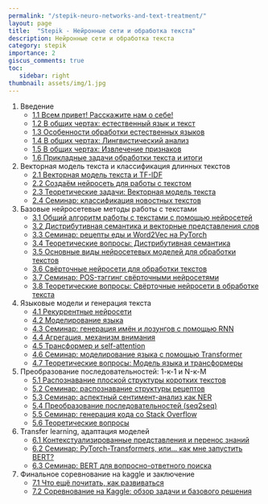 ```yaml
---
permalink: "/stepik-neuro-networks-and-text-treatment/"
layout: page
title:  "Stepik - Нейронные сети и обработка текста"
description: Нейронные сети и обработка текста
category: stepik
importance: 2
giscus_comments: true
toc:
   sidebar: right
thumbnail: assets/img/1.jpg
---
```


1. Введение 
   * [1.1 Всем привет! Расскажите нам о себе!](/stepik/courses/genetics-and-genomics-of-populations-step_1_2-basics-genetic-laws.html)
   * [1.2 В общих чертах: естественный язык и текст](/)
   * [1.3 Особенности обработки естественных языков](https://colab.research.google.com/drive/1jEAxhmzkxrGE9K4TSgL7-0D9JYP5pVeJ?usp=sharing)
   * [1.4 В общих чертах: Лингвистический анализ](https://colab.research.google.com/drive/1jEAxhmzkxrGE9K4TSgL7-0D9JYP5pVeJ?usp=sharing) 
   * [1.5 В общих чертах: Извлечение признаков](https://colab.research.google.com/drive/1jEAxhmzkxrGE9K4TSgL7-0D9JYP5pVeJ?usp=sharing)
   * [1.6 Прикладные задачи обработки текста и итоги](https://colab.research.google.com/drive/1jEAxhmzkxrGE9K4TSgL7-0D9JYP5pVeJ?usp=sharing)
2. Векторная модель текста и классификация длинных текстов
   * [2.1 Векторная модель текста и TF-IDF](/neuro-networks-and-text-treatment/module_4_3-workshop-generating-names-and-slogans-using-RNN/step_2)
   * [2.2 Создаём нейросеть для работы с текстом](/)
   * [2.3 Теоретические задачи: Векторная модель текста](https://colab.research.google.com/drive/1jEAxhmzkxrGE9K4TSgL7-0D9JYP5pVeJ?usp=sharing)
   * [2.4 Семинар: классификация новостных текстов](https://colab.research.google.com/drive/1jEAxhmzkxrGE9K4TSgL7-0D9JYP5pVeJ?usp=sharing)
3. Базовые нейросетевые методы работы с текстами
   * [3.1 Общий алгоритм работы с текстами с помощью нейросетей](/neuro-networks-and-text-treatment/module_4_3-workshop-generating-names-and-slogans-using-RNN/step_2)
   * [3.2 Дистрибутивная семантика и векторные представления слов](/)
   * [3.3 Семинар: рецепты еды и Word2Vec на PyTorch](https://colab.research.google.com/drive/1jEAxhmzkxrGE9K4TSgL7-0D9JYP5pVeJ?usp=sharing)
   * [3.4 Теоретические вопросы: Дистрибутивная семантика](https://colab.research.google.com/drive/1jEAxhmzkxrGE9K4TSgL7-0D9JYP5pVeJ?usp=sharing)
   * [3.5 Основные виды нейросетевых моделей для обработки текстов](https://colab.research.google.com/drive/1jEAxhmzkxrGE9K4TSgL7-0D9JYP5pVeJ?usp=sharing)
   * [3.6 Свёрточные нейросети для обработки текстов](https://colab.research.google.com/drive/1jEAxhmzkxrGE9K4TSgL7-0D9JYP5pVeJ?usp=sharing)
   * [3.7 Семинар: POS-тэггинг свёрточными нейросетями](https://colab.research.google.com/drive/1jEAxhmzkxrGE9K4TSgL7-0D9JYP5pVeJ?usp=sharing)
   * [3.8 Теоретические вопросы: Свёрточные нейросети в обработке текста](https://colab.research.google.com/drive/1jEAxhmzkxrGE9K4TSgL7-0D9JYP5pVeJ?usp=sharing)
4. Языковые модели и генерация текста
   * [4.1 Рекуррентные нейросети](/neuro-networks-and-text-treatment/module_4_3-workshop-generating-names-and-slogans-using-RNN/step_2)
   * [4.2 Моделирование языка](/)
   * [4.3 Семинар: генерация имён и лозунгов с помощью RNN](/neuro-networks-and-text-treatment/module_4_3-workshop-generating-names-and-slogans-using-RNN/step_2)
   * [4.4 Агрегация, механизм внимания](/)
   * [4.5 Трансформер и self-attention](https://colab.research.google.com/drive/1jEAxhmzkxrGE9K4TSgL7-0D9JYP5pVeJ?usp=sharing)
   * [4.6 Семинар: моделирование языка с помощью Transformer](https://colab.research.google.com/drive/1jEAxhmzkxrGE9K4TSgL7-0D9JYP5pVeJ?usp=sharing)
   * [4.7 Теоретические вопросы: Модель языка и трансформеры](https://colab.research.google.com/drive/1jEAxhmzkxrGE9K4TSgL7-0D9JYP5pVeJ?usp=sharing)
5. Преобразование последовательностей: 1-к-1 и N-к-M
   * [5.1 Распознавание плоской структуры коротких текстов](/neuro-networks-and-text-treatment/module_4_3-workshop-generating-names-and-slogans-using-RNN/step_2)
   * [5.2 Семинар: распознавание структуры рецептов](/)
   * [5.3 Семинар: аспектный сентимент-анализ как NER](/neuro-networks-and-text-treatment/module_4_3-workshop-generating-names-and-slogans-using-RNN/step_2)
   * [5.4 Преобразование последовательностей (seq2seq)](/)
   * [5.5 Семинар: генерация кода со Stack Overflow](https://colab.research.google.com/drive/1jEAxhmzkxrGE9K4TSgL7-0D9JYP5pVeJ?usp=sharing)
   * [5.6 Теоретические вопросы](https://colab.research.google.com/drive/1jEAxhmzkxrGE9K4TSgL7-0D9JYP5pVeJ?usp=sharing)
6. Transfer learning, адаптация моделей
   * [6.1 Контекстуализированные представления и перенос знаний](/neuro-networks-and-text-treatment/module_4_3-workshop-generating-names-and-slogans-using-RNN/step_2)
   * [6.2 Семинар: PyTorch-Transformers, или... как мне запустить BERT?](/)
   * [6.3 Семинар: BERT для вопросно-ответного поиска](/neuro-networks-and-text-treatment/module_4_3-workshop-generating-names-and-slogans-using-RNN/step_2)
7. Финальное соревнование на kaggle и заключение
   * [7.1 Что ещё почитать, как развиваться](/neuro-networks-and-text-treatment/module_4_3-workshop-generating-names-and-slogans-using-RNN/step_2)
   * [7.2 Соревнование на Kaggle: обзор задачи и базового решения](/)
   
   
   
   